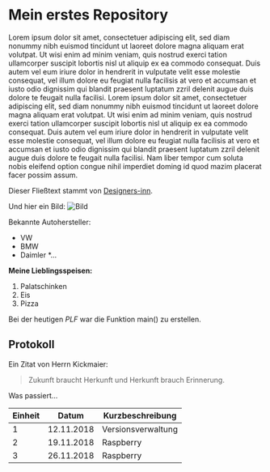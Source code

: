 # Mein erstes Repository     

Lorem ipsum dolor sit amet, consectetuer adipiscing elit, sed diam nonummy nibh euismod tincidunt ut laoreet dolore magna aliquam erat volutpat. Ut wisi enim ad minim veniam, quis nostrud exerci tation ullamcorper suscipit lobortis nisl ut aliquip ex ea commodo consequat. Duis autem vel eum iriure dolor in hendrerit in vulputate velit esse molestie consequat, vel illum dolore eu feugiat nulla facilisis at vero et accumsan et iusto odio dignissim qui blandit praesent luptatum zzril delenit augue duis dolore te feugait nulla facilisi. Lorem ipsum dolor sit amet, consectetuer adipiscing elit, sed diam nonummy nibh euismod tincidunt ut laoreet dolore magna aliquam erat volutpat. Ut wisi enim ad minim veniam, quis nostrud exerci tation ullamcorper suscipit lobortis nisl ut aliquip ex ea commodo consequat. Duis autem vel eum iriure dolor in hendrerit in vulputate velit esse molestie consequat, vel illum dolore eu feugiat nulla facilisis at vero et accumsan et iusto odio dignissim qui blandit praesent luptatum zzril delenit augue duis dolore te feugait nulla facilisi. Nam liber tempor cum soluta nobis eleifend option congue nihil imperdiet doming id quod mazim placerat facer possim assum.

Dieser Fließtext stammt von [Designers-inn](https://designers-inn.de/blindtexte/).

Und hier ein Bild: ![Bild](icons8-movie-)

Bekannte Autohersteller:

* VW
* BMW
* Daimler
*...

**Meine Lieblingsspeisen:**

1. Palatschinken
1. Eis
1. Pizza

Bei der heutigen *PLF* war die Funktion main() zu erstellen. 

## Protokoll

Ein Zitat von Herrn Kickmaier:

> Zukunft braucht Herkunft und Herkunft brauch Erinnerung.

Was passiert...

Einheit | Datum | Kurzbeschreibung
-------|--------|-----------
1 | 12.11.2018 | Versionsverwaltung
2 | 19.11.2018 | Raspberry
3 | 26.11.2018 | Raspberry
